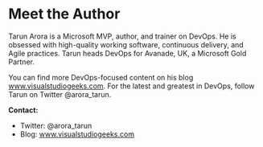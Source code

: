 #  Meet the Author #

Tarun Arora is a Microsoft MVP, author, and trainer on DevOps. He is obsessed with high-quality working software, continuous delivery, and Agile practices. Tarun heads DevOps for Avanade, UK, a Microsoft Gold Partner. 

You can find more DevOps-focused content on his blog www.visualstudiogeeks.com. For the latest and greatest in DevOps, follow Tarun on Twitter @arora_tarun.

**Contact:**
- Twitter: @arora_tarun
- Blog: www.visualstudiogeeks.com


 

